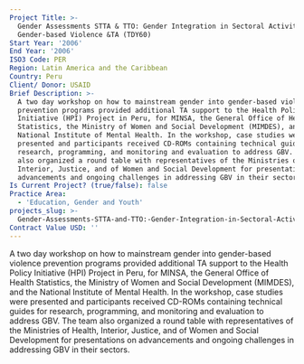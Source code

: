 ```yaml
---
Project Title: >-
  Gender Assessments STTA & TTO: Gender Integration in Sectoral Activities:
  Gender-based Violence &TA (TDY60)
Start Year: '2006'
End Year: '2006'
ISO3 Code: PER
Region: Latin America and the Caribbean
Country: Peru
Client/ Donor: USAID
Brief Description: >-
  A two day workshop on how to mainstream gender into gender-based violence
  prevention programs provided additional TA support to the Health Policy
  Initiative (HPI) Project in Peru, for MINSA, the General Office of Health
  Statistics, the Ministry of Women and Social Development (MIMDES), and the
  National Institute of Mental Health. In the workshop, case studies were
  presented and participants received CD-ROMs containing technical guides for
  research, programming, and monitoring and evaluation to address GBV. The team
  also organized a round table with representatives of the Ministries of Health,
  Interior, Justice, and of Women and Social Development for presentations on
  advancements and ongoing challenges in addressing GBV in their sectors.
Is Current Project? (true/false): false
Practice Area:
  - 'Education, Gender and Youth'
projects_slug: >-
  Gender-Assessments-STTA-and-TTO:-Gender-Integration-in-Sectoral-Activities:-Gender-based-Violence-andTA-(TDY60)
Contract Value USD: ''
---
```

A two day workshop on how to mainstream gender into gender-based violence prevention programs provided additional TA support to the Health Policy Initiative (HPI) Project in Peru, for MINSA, the General Office of Health Statistics, the Ministry of Women and Social Development (MIMDES), and the National Institute of Mental Health. In the workshop, case studies were presented and participants received CD-ROMs containing technical guides for research, programming, and monitoring and evaluation to address GBV. The team also organized a round table with representatives of the Ministries of Health, Interior, Justice, and of Women and Social Development for presentations on advancements and ongoing challenges in addressing GBV in their sectors.